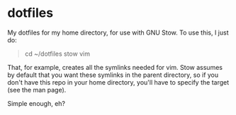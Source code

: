 dotfiles
========

My dotfiles for my home directory, for use with GNU Stow. To use this, I just do:

> cd ~/dotfiles
> stow vim

That, for example, creates all the symlinks needed for vim. Stow assumes by
default that you want these symlinks in the parent directory, so if you don't
have this repo in your home directory, you'll have to specify the target (see
the man page).

Simple enough, eh?
